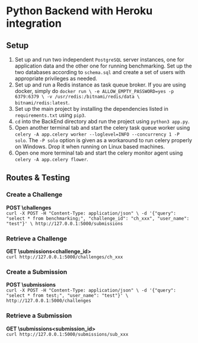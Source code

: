 # Python Backend with Heroku integration

## Setup
1. Set up and run two independent `PostgreSQL` server instances, one for application data and the other one for running benchmarking. Set up the two databases according to `schema.sql` and create a set of users with appropriate privileges as needed.
2. Set up and run a Redis instance as task queue broker. If you are using docker, simply do `docker run \
    -e ALLOW_EMPTY_PASSWORD=yes -p 6379:6379 \
    -v /usr/redis:/bitnami/redis/data \
    bitnami/redis:latest`.
3. Set up the main project by installing the dependencies listed in `requirements.txt` using `pip3`.
4. `cd` into the BackEnd directory abd run the project using `python3 app.py`.
5. Open another terminal tab and start the celery task queue worker using `celery -A app.celery worker --loglevel=INFO --concurrency 1 -P solo`. The `-P solo` option is given as a workaround to run celery properly on Windows. Drop it when running on Linux based machines.
6. Open one more terminal tab and start the celery monitor agent using `celery -A app.celery flower`.

## Routes & Testing
### Create a Challenge
**POST \challenges** \
`curl -X POST -H "Content-Type: application/json" \
    -d '{"query": "select * from benchmarking;", "challenge_id": "ch_xxx", "user_name": "test"}' \
    http://127.0.0.1:5000/submissions`
### Retrieve a Challenge
**GET \submissions\<challenge_id>** \
`curl http://127.0.0.1:5000/challenges/ch_xxx`
### Create a Submission
**POST \submissions** \
`curl -X POST -H "Content-Type: application/json" \
    -d '{"query": "select * from test;", "user_name": "test"}' \
    http://127.0.0.1:5000/challenges`
### Retrieve a Submission
**GET \submissions\<submission_id>** \
`curl http://127.0.0.1:5000/submissions/sub_xxx`

